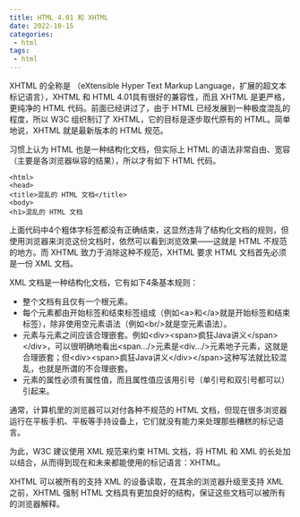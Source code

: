 ```yaml
---
title: HTML 4.01 和 XHTML
date: 2022-10-15
categories:
 - html
tags:
 - html
---
```


XHTML 的全称是 （eXtensible Hyper Text Markup Language，扩展的超文本标记语言），XHTML 和 HTML 4.01具有很好的兼容性，而且 XHTML 是更严格，更纯净的 HTML 代码。前面已经讲过了，由于 HTML 已经发展到一种极度混乱的程度，所以 W3C 组织制订了 XHTML，它的目标是逐步取代原有的 HTML。简单地说，XHTML 就是最新版本的 HTML 规范。

习惯上认为 HTML 也是一种结构化文档，但实际上 HTML 的语法非常自由、宽容（主要是各浏览器纵容的结果），所以才有如下 HTML 代码。

    <html>
    <head>
    <title>混乱的 HTML 文档</title>
    <body>
    <h1>混乱的 HTML 文档

上面代码中4个粗体字标签都没有正确结束，这显然违背了结构化文档的规则，但使用浏览器来浏览这份文档时，依然可以看到浏览效果——这就是 HTML 不规范的地方。而 XHTML 致力于消除这种不规范，XHTML 要求 HTML 文档首先必须是一份 XML 文档。

XML 文档是一种结构化文档，它有如下4条基本规则：

* 整个文档有且仅有一个根元素。
* 每个元素都由开始标签和结束标签组成（例如\<a\>和\<\/a\>就是开始标签和结束标签），除非使用空元素语法（例如\<br\/\>就是空元素语法）。
* 元素与元素之间应该合理嵌套。例如\<div\>\<span\>疯狂Java讲义\<\/span\>\<\/div\>，可以很明确地看出\<span...\/\>元素是\<div...\/\>元素地子元素，这就是合理嵌套；但\<div\>\<span\>疯狂Java讲义\<\/div\>\<\/span\>这种写法就比较混乱，也就是所谓的不合理嵌套。
* 元素的属性必须有属性值，而且属性值应该用引号（单引号和双引号都可以）引起来。

通常，计算机里的浏览器可以对付各种不规范的 HTML 文档，但现在很多浏览器运行在平板手机、平板等手持设备上，它们就没有能力来处理那些糟糕的标记语言。

为此，W3C 建议使用 XML 规范来约束 HTML 文档，将 HTML 和 XML 的长处加以结合，从而得到现在和未来都能使用的标记语言：XHTML。

XHTML 可以被所有的支持 XML 的设备读取，在其余的浏览器升级至支持 XML 之前，XHTML 强制 HTML 文档具有更加良好的结构，保证这些文档可以被所有的浏览器解释。